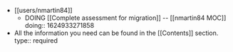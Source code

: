- [[users/nmartin84]]
	- DOING [[Complete assessment for migration]] -- [[nmartin84 MOC]]
	  doing:: 1624933271858
- All the information you need can be found in the [[Contents]] section.
  type:: required